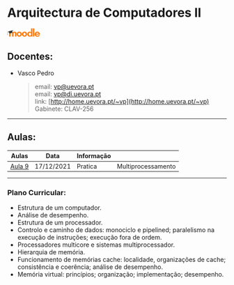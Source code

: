 # Arquitectura de Computadores II  
[ <img width="75px" src="https://github.com/GBarradas/GBarradas/blob/main/img/moodle.png?raw=true">](https://www.moodle.uevora.pt/2122/course/view.php?id=449)
## Docentes:
- Vasco Pedro
  > email: [vp@uevora.pt](vp@uevora.pt)  
    email: [vp@di.uevora.pt](vp@di.uevora.pt)  
    link: [http://home.uevora.pt/~vp](http://home.uevora.pt/~vp)  
    Gabinete: CLAV-256  
    
---
## Aulas:  

|Aulas|Data|Informação| |
|-----|----|-|----------|
|[Aula 9](aula1712.md)|17/12/2021|Pratica|  Multiprocessamento|  


---
### Plano Curricular: 
- Estrutura de um computador.
-  Análise de desempenho.
-   Estrutura de um processador.
-    Controlo e caminho de dados: monociclo e
pipelined; paralelismo na execução de instruções; 
execução fora de ordem.  
- Processadores multicore e sistemas multiprocessador.
- Hierarquia de memória. 
- Funcionamento de memórias cache: localidade, organizações de cache; consistência e coerência; análise
de desempenho.
- Memória virtual: princípios; organização; implementação; desempenho.  
<style>
     .red{
         color: red;
     }
    .markdown-body blockquote {
        background:rgb(140 143 147 / 17%);
        padding: 0 1em;
        padding: 0 1em;
        color: #000000;
        border-left: 0.25em solid #007fff;
    }   
 </style>
 <link rel="icon" href="../uevora.png">